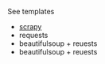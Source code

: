 See templates 

- [scrapy](../../scrapy/__template__)
- requests 
- beautifulsoup + reuests
- beautifulsoup + reuests




